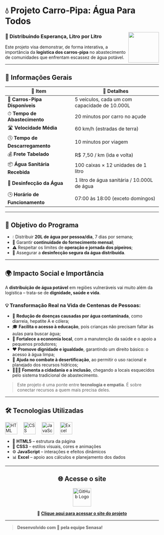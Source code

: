 # 💧 Projeto Carro-Pipa: Água Para Todos

<img src="https://cdn-icons-png.flaticon.com/512/3943/3943051.png" width="100" align="right" />

### 🚚 Distribuindo Esperança, Litro por Litro

Este projeto visa demonstrar, de forma interativa, a importância da **logística dos carros-pipa** no abastecimento de comunidades que enfrentam escassez de água potável.

---

## 📌 Informações Gerais

| 🔹 Item                            | 🔸 Detalhes                                   |
|------------------------------------|-----------------------------------------------|
| 🚛 **Carros-Pipa Disponíveis**     | 5 veículos, cada um com capacidade de 10.000L |
| ⏱ **Tempo de Abastecimento**      | 20 minutos por carro no açude                 |
| 🛣 **Velocidade Média**            | 60 km/h (estradas de terra)                   |
| 🕓 **Tempo de Descarregamento**    | 10 minutos por viagem                         |
| 💰 **Frete Tabelado**              | R$ 7,50 / km (ida e volta)                    |
| 📦 **Água Sanitária Recebida**     | 100 caixas × 12 unidades de 1 litro           |
| 🧴 **Desinfecção da Água**         | 1 litro de água sanitária / 10.000L de água   |
| 🕒 **Horário de Funcionamento**    | 07:00 às 18:00 (exceto domingos)              |

---

## 🎯 Objetivo do Programa

- 💧 Distribuir **20L de água por pessoa/dia**, 7 dias por semana;
- 🔁 Garantir **continuidade do fornecimento mensal**;
- ⚠️ Respeitar os limites de **operação e jornada dos pipeiros**;
- 🧪 Assegurar a **desinfecção segura da água distribuída**.

---

## 🌍 Impacto Social e Importância

A **distribuição de água potável** em regiões vulneráveis vai muito além da logística – trata-se de **dignidade, saúde e vida**. 

### 💡 Transformação Real na Vida de Centenas de Pessoas:

- 🛑 **Redução de doenças causadas por água contaminada**, como diarreia, hepatite A e cólera;
- 🎓 **Facilita o acesso à educação**, pois crianças não precisam faltar às aulas para buscar água;
- 💼 **Fortalece a economia local**, com a manutenção da saúde e o apoio a pequenos produtores;
- ❤️ **Promove dignidade e igualdade**, garantindo um direito básico: o acesso à água limpa;
- 🌿 **Ajuda no combate à desertificação**, ao permitir o uso racional e planejado dos recursos hídricos;
- 🧑‍🤝‍🧑 **Fomenta a cidadania e a inclusão**, chegando a locais esquecidos pelo sistema tradicional de abastecimento.

> Este projeto é uma ponte entre **tecnologia e empatia**. É sobre conectar recursos a quem mais precisa deles.

---

## 🛠️ Tecnologias Utilizadas

<div style="display: flex; align-items: center; gap: 20px;">
  <img src="https://cdn.jsdelivr.net/gh/devicons/devicon/icons/html5/html5-original.svg" alt="HTML" width="40"/>
  <img src="https://cdn.jsdelivr.net/gh/devicons/devicon/icons/css3/css3-original.svg" alt="CSS" width="40"/>
  <img src="https://cdn.jsdelivr.net/gh/devicons/devicon/icons/javascript/javascript-original.svg" alt="JavaScript" width="40"/>
  <img src="https://cdn.jsdelivr.net/gh/devicons/devicon/icons/google/google-original.svg" alt="Excel" width="40"/>
</div>

- 🧱 **HTML5** – estrutura da página  
- 🎨 **CSS3** – estilos visuais, cores e animações  
- ⚙️ **JavaScript** – interações e efeitos dinâmicos  
- 📊 **Excel** – apoio aos cálculos e planejamento dos dados  

---

<h2 align="center">🌐 Acesse o site</h2>

<p align="center">
  <a href="https://doutorwho.github.io/Carro-Pipa/" title="Acessar o site">
    <img src="https://github.githubassets.com/images/modules/logos_page/GitHub-Mark.png" height="60" style="vertical-align: middle;" alt="GitHub Logo"/>
  </a>
</p>

<p align="center">
  🔗 <strong><a href="https://doutorwho.github.io/Carro-Pipa/">Clique aqui para acessar o site do projeto</a></strong>
</p>

---

> **Desenvolvido com 💙 pela equipe Senasa!**
